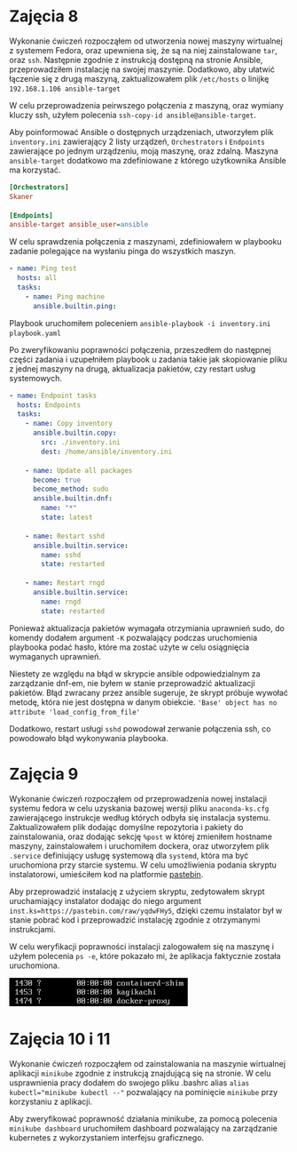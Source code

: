 # Zajęcia 8

Wykonanie ćwiczeń rozpocząłem od utworzenia nowej maszyny wirtualnej z systemem Fedora, oraz upewniena się, że są na niej zainstalowane `tar`, oraz `ssh`. Następnie zgodnie z instrukcją dostępną na stronie Ansible, przeprowadziłem instalację na swojej maszynie. Dodatkowo, aby ułatwić łączenie się z drugą maszyną, zaktualizowałem plik `/etc/hosts` o linijkę `192.168.1.106 ansible-target`

W celu przeprowadzenia peirwszego połączenia z maszyną, oraz wymiany kluczy ssh, użyłem polecenia `ssh-copy-id ansible@ansible-target`.

Aby poinformować Ansible o dostępnych urządzeniach, utworzyłem plik `inventory.ini` zawierający 2 listy urządzeń, `Orchestrators` i `Endpoints` zawierające po jednym urządzeniu, moją maszynę, oraz zdalną. Maszyna `ansible-target` dodatkowo ma zdefiniowane z którego użytkownika Ansible ma korzystać.
```ini
[Orchestrators]
Skaner

[Endpoints]
ansible-target ansible_user=ansible
```

W celu sprawdzenia połączenia z maszynami, zdefiniowałem w playbooku zadanie polegające na wysłaniu pinga do wszystkich maszyn.
```yaml
- name: Ping test
  hosts: all
  tasks:
    - name: Ping machine
      ansible.builtin.ping:
```
Playbook uruchomiłem poleceniem `ansible-playbook -i inventory.ini playbook.yaml`

Po zweryfikowaniu poprawności połączenia, przeszedłem do następnej części zadania i uzupełniłem playbook u zadania takie jak skopiowanie pliku z jednej maszyny na drugą, aktualizacja pakietów, czy restart usług systemowych.
```yaml
- name: Endpoint tasks
  hosts: Endpoints
  tasks:
    - name: Copy inventory
      ansible.builtin.copy:
        src: ./inventory.ini
        dest: /home/ansible/inventory.ini

    - name: Update all packages
      become: true
      become_method: sudo
      ansible.builtin.dnf:
        name: "*"
        state: latest
        
    - name: Restart sshd
      ansible.builtin.service:
        name: sshd
        state: restarted

    - name: Restart rngd
      ansible.builtin.service:
        name: rngd
        state: restarted
```

Ponieważ aktualizacja pakietów wymagała otrzymiania uprawnień sudo, do komendy dodałem argument `-K` pozwalający podczas uruchomienia playbooka podać hasło, które ma zostać użyte w celu osiągnięcia wymaganych uprawnień.

Niestety ze względu na błąd w skrypcie ansible odpowiedzialnym za zarządzanie dnf-em, nie byłem w stanie przeprowadzić aktualizacji pakietów. Błąd zwracany przez ansible sugeruje, że skrypt próbuje wywołać metodę, która nie jest dostępna w danym obiekcie. `'Base' object has no attribute 'load_config_from_file'`

Dodatkowo, restart usługi `sshd` powodował zerwanie połączenia ssh, co powodowało błąd wykonywania playbooka.

# Zajęcia 9

Wykonanie ćwiczeń rozpocząłem od przeprowadzenia nowej instalacji systemu fedora w celu uzyskania bazowej wersji pliku `anaconda-ks.cfg` zawierającego instrukcje według których odbyła się instalacja systemu. Zaktualizowałem plik dodając domyślne repozytoria i pakiety do zainstalowania, oraz dodając sekcję `%post` w której zmieniłem hostname maszyny, zainstalowałem i uruchomiłem dockera, oraz utworzyłem plik `.service` definiujący usługę systemową dla `systemd`, która ma być uruchomiona przy starcie systemu. W celu umożliwienia podania skryptu instalatorowi, umieściłem kod na platformie [pastebin](https://pastebin.com/raw/yqdwFHy5).

Aby przeprowadzić instalację z użyciem skryptu, zedytowałem skrypt uruchamiający instalator dodając do niego argument `inst.ks=https://pastebin.com/raw/yqdwFHy5`, dzięki czemu instalator był w stanie pobrać kod i przeprowadzić instalację zgodnie z otrzymanymi instrukcjami.

W celu weryfikacji poprawności instalacji zalogowałem się na maszynę i użyłem polecenia `ps -e`, które pokazało mi, że aplikacja faktycznie została uruchomiona.

![](image.png)

# Zajęcia 10 i 11

Wykonanie ćwiczeń rozpocząłem od zainstalowania na maszynie wirtualnej aplikacji `minikube` zgodnie z instrukcją znajdującą się na stronie. W celu usprawnienia pracy dodałem do swojego pliku .bashrc alias `alias kubectl="minikube kubectl --"` pozwalający na pominięcie `minikube` przy korzystaniu z aplikacji.

Aby zweryfikować poprawność działania minikube, za pomocą polecenia `minikube dashboard` uruchomiłem dashboard pozwalający na zarządzanie kubernetes z wykorzystaniem interfejsu graficznego.
